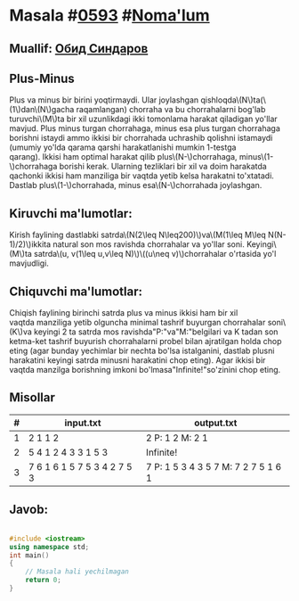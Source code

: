 
<h1>Masala #<a href="https://robocontest.uz/tasks/0593">0593</a> #<a href="https://robocontest.uz/tasks?category=1">Noma'lum</a></h1>
<h2> Muallif: <a href="https://robocontest.uz/profile/thecr4sh">Обид Синдаров</a></h2>
<h2>Plus-Minus</h2>
<p>Plus va minus bir birini yoqtirmaydi. Ular joylashgan qishloqda\(N\)ta(\(1\)dan\(N\)gacha raqamlangan) chorraha va bu chorrahalarni bog'lab turuvchi\(M\)ta bir xil uzunlikdagi ikki tomonlama harakat qiladigan yo'llar mavjud. Plus minus turgan chorrahaga, minus esa plus turgan chorrahaga borishni istaydi ammo ikkisi bir chorrahada uchrashib qolishni istamaydi (umumiy yo'lda qarama qarshi harakatlanishi mumkin 1-testga qarang). Ikkisi ham optimal harakat qilib plus\(N-\)chorrahaga, minus\(1-\)chorrahaga borishi kerak. Ularning tezliklari bir xil va doim harakatda qachonki ikkisi ham manziliga bir vaqtda yetib kelsa harakatni to'xtatadi. Dastlab plus\(1-\)chorrahada, minus esa\(N-\)chorrahada joylashgan.</p>
<h2>Kiruvchi ma'lumotlar:</h2>
<p>Kirish faylining dastlabki satrda\(N(2\leq N\leq200)\)va\(M(1\leq M\leq N(N-1)/2)\)ikkita natural son mos ravishda chorrahalar va yo'llar soni. Keyingi\(M\)ta satrda\(u, v(1\leq u,v\leq N)\)\((u\neq v)\)chorrahalar o'rtasida yo'l mavjudligi.</p>
<h2>Chiquvchi ma'lumotlar:</h2>
<p>Chiqish faylining birinchi satrda plus va minus ikkisi ham bir xil vaqtda manziliga yetib olguncha minimal tashrif buyurgan chorrahalar soni\(K\)va keyingi 2 ta satrda mos ravishda"P:"va"M:"belgilari va K tadan son ketma-ket tashrif buyurish chorrahalarni probel bilan ajratilgan holda chop eting (agar bunday yechimlar bir nechta bo'lsa istalganini, dastlab plusni harakatini keyingi satrda minusni harakatini chop eting). Agar ikkisi bir vaqtda manzilga borishning imkoni bo'lmasa"Infinite!"so'zinini chop eting.</p>
<h2>Misollar</h2>
<table>
    <thead>
        <tr>
            <th>#</th>
            <th>input.txt</th>
            <th>output.txt</th>
        </tr>
    </thead>
    <tbody>
            <tr>
                <td>1</td>
                <td>2 1
1 2</td>
                <td>2
P: 1 2
M: 2 1</td>
            </tr>
            <tr>
                <td>2</td>
                <td>5 4
1 2
4 3
3 1
5 3</td>
                <td>Infinite!</td>
            </tr>
            <tr>
                <td>3</td>
                <td>7 6
1 6
1 5
7 5
3 4
2 7
5 3</td>
                <td>7
P: 1 5 3 4 3 5 7
M: 7 2 7 5 1 6 1</td>
            </tr>
    </tbody>
    </table>
    
<h2>Javob:</h2>

######
```cpp
#include <iostream>
using namespace std;
int main()
{
    // Masala hali yechilmagan
    return 0;
}
```
